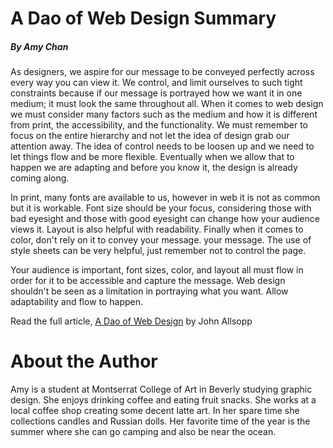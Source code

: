# A Dao of Web Design Summary

##### By Amy Chan 

As designers, we aspire for our message to be conveyed perfectly across every way
you can view it. We control, and limit ourselves to such tight constraints because 
if our message is portrayed how we want it in one medium; it must look the same
throughout all. When it comes to web design we must consider many factors such as the
medium and how it is different from print, the accessibility, and the functionality. 
We must remember to focus on the entire hierarchy and not let the idea of design grab
our attention away. The idea of control needs to be loosen up and we need to let things 
flow and be more flexible. Eventually when we allow that to happen we are adapting and
before you know it, the design is already coming along. 

In print, many fonts are available to us, however in web it is not as common but it is
workable. Font size should be your focus, considering those with bad eyesight and those
with good eyesight can change how your audience views it. Layout is also helpful with
readability. Finally when it comes to color, don't rely on it to convey your message.
your message. The use of style sheets can be very helpful, just remember not to 
control the page.

Your audience is important, font sizes, color, and layout all must flow in order for it
to be accessible and capture the message. Web design shouldn't be seen as a limitation
in portraying what you want. Allow adaptability and flow to happen. 

Read the full article, 
[A Dao of Web Design](https://alistapart.com/article/dao) by John Allsopp

# About the Author

Amy is a student at Montserrat College of Art in Beverly studying graphic design.
She enjoys drinking coffee and eating fruit snacks. She works at a local coffee 
shop creating some decent latte art. In her spare time she collections candles 
and Russian dolls. Her favorite time of the year is the summer where she can go
camping and also be near the ocean. 
